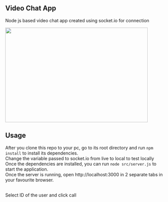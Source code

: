 ## Video Chat App

Node js based video chat app created using socket.io for connection</br>

<img src="https://user-images.githubusercontent.com/35618554/120243910-61cc5f80-c22e-11eb-9ff0-81b84f9bfecc.png" width="450" height="300">

## Usage

After you clone this repo to your pc, go to its root directory and run `npm install` to install its dependencies.</br>
Change the variable passed to socket.io from live to local to test locally</br>
Once the dependencies are installed, you can run  `node src/server.js` to start the application.</br>
Once the server is running, open http://localhost:3000 in 2 separate tabs in your favourite browser.</br></br>

Select ID of the user and click call

